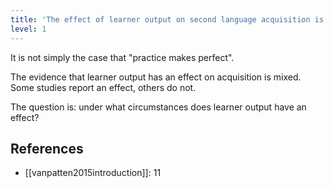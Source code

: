 ```yaml
---
title: 'The effect of learner output on second language acquisition is limited'
level: 1
---
```


It is not simply the case that "practice makes perfect".

The evidence that learner output has an effect on acquisition is mixed. Some studies report an effect, others do not.

The question is: under what circumstances does learner output have an effect?

## References

- [[vanpatten2015introduction]]: 11
